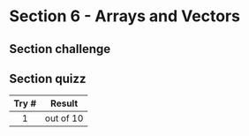 # Section 6 - Arrays and Vectors <a name="section_7"></a>


## Section challenge <a name="section_7_challenge"></a>


## Section quizz <a name="section_7_quizz"></a>
Try #  | Result
| :---:| -------
   1   |  out of 10